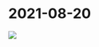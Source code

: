 # 2021-08-20

<image-container>
  <img preview="0" src="http://wangleant.com/turtle-source/IMG_20210820_211210.jpg"/>
</image-container>
<video-container>
  <source src="http://wangleant.com/turtle-source/VID_20210820_211122.mp4"/>
</video-container>
<video-container>
  <source src="http://wangleant.com/turtle-source/VID_20210820_211302.mp4"/>
</video-container>